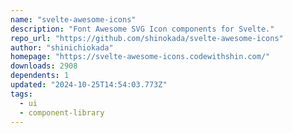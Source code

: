 ```yaml
---
name: "svelte-awesome-icons"
description: "Font Awesome SVG Icon components for Svelte."
repo_url: "https://github.com/shinokada/svelte-awesome-icons"
author: "shinichiokada"
homepage: "https://svelte-awesome-icons.codewithshin.com/"
downloads: 2908
dependents: 1
updated: "2024-10-25T14:54:03.773Z"
tags: 
  - ui
  - component-library
---
```


